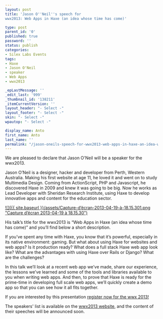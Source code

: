 ```yaml
---
layout: post
title: 'Jason O''Neil''s speech for
wwx2013: Web Apps in Haxe (an idea whose time has come)'

type: post
parent_id: '0'
published: true
password: ''
status: publish
categories:
- Silex Labs Events
tags:
- Haxe
- Jason O'Neil
- speaker
- Web Apps
- wwx2013

_epLastMessage: ''
_edit_last: '999'
_thumbnail_id: '138211'
_itemCurrentVersion: ''
layout_header: "- Select -"
layout_footer: "- Select -"
skin: "- Select -"
wpautop: "- Select -"

display_name: Anto
first_name: Anto
last_name: ''
permalink: "/jason-oneils-speech-for-wwx2013-web-apps-in-haxe-an-idea-whose-time-has-come-2/"
---
```


We are pleased to declare that Jason O'Neil will be a speaker for the wwx2013.

Jason O’Neil is a designer, hacker and developer from Perth, Western Australia. Making his first website at age 11, he loved it and went on to study Multimedia Design. Coming from ActionScript, PHP and Javascript, he discovered Haxe in 2009 and knew it was going to be big. Now he works as Lead Developer with Sheridan Research Institute, using Haxe to develop innovative apps and content for the education sector.

[![]({{ site.baseurl }}/assets/Capture-d’écran-2013-04-19-à-18.15.301.png "Capture d’écran 2013-04-19 à 18.15.30")](https://www.silexlabs.org/138217/the-blog/blog-silex-labs/sl-events/jason-oneils-speech-for-wwx2013-web-apps-in-haxe-an-idea-whose-time-has-come-2/attachment/capture-decran-2013-04-19-a-18-15-30-2/)

His talk’s title for the wwx2013 is “Web Apps in Haxe (an idea whose time has come)” and you’ll find below a short description.

If you’ve spent any time with Haxe, you know that it’s powerful, especially in its native
environment: gaming. But what about using Haxe for websites and web apps? Is it production ready? What does a full stack Haxe web app look like? What are the advantages with using Haxe over Rails or Django? What are the challenges?

In this talk we’ll look at a recent web app we’ve made, share our experience, the lessons we’ve learned and some of the tools and libraries available to you when writing web apps. And then, to prove that Haxe is ready for the prime-time in developing full scale web apps, we’ll quickly create a demo app so that you can see how it all fits together.

If you are interested by this presentation [register now for the wwx 2013!](http://wwx2013.eventbrite.fr/ "Register Now!!")

The speakers' list is available on the [wwx2013 website](http://wwx.silexlabs.org/2013/ "wwx2013 website"), and the content of their speeches will be announced soon.